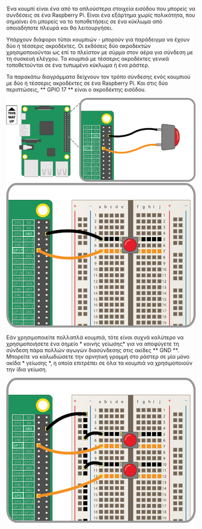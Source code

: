 Ένα κουμπί είναι ένα από τα απλούστερα στοιχεία εισόδου που μπορείς να συνδέσεις σε ένα Raspberry Pi. Είναι ένα εξάρτημα χωρίς πολικότητα, που σημαίνει ότι μπορείς να το τοποθετήσεις σε ένα κύκλωμα από οποιαδήποτε πλευρά και θα λειτουργήσει.

Υπάρχουν διάφοροι τύποι κουμπιών - μπορούν για παράδειγμα να έχουν δύο ή τέσσερις ακροδέκτες. Οι εκδόσεις δύο ακροδεκτών χρησιμοποιούνται ως επί το πλείστον με σύρμα στον αέρα για σύνδεση με τη συσκευή ελέγχου. Τα κουμπιά με τέσσερις ακροδέκτες γενικά τοποθετούνται σε ένα τυπωμένο κύκλωμα ή ένα ράστερ.

Τα παρακάτω διαγράμματα δείχνουν τον τρόπο σύνδεσης ενός κουμπιού με δύο ή τέσσερις ακροδέκτες σε ένα Raspberry Pi. Και στις δύο περιπτώσεις, ** GPIO 17 ** είναι ο ακροδέκτης εισόδου.

![Κουμπί-2-ακίδων](images/2-pin-button.png) ![κουμπί-4-ακίδων](images/4-pin-button.png)

Εάν χρησιμοποιείτε πολλαπλά κουμπιά, τότε είναι συχνά καλύτερο να χρησιμοποιήσετε ένα σημείο * κοινής γείωσης* για να αποφύγετε τη σύνδεση πάρα πολλών αγωγών διασύνδεσης στις ακίδες ** GND **. Μπορείτε να καλωδιώσετε την αρνητική γραμμή στο ράστερ σε μία μόνο ακίδα * γείωσης *, η οποία επιτρέπει σε όλα τα κουμπιά να χρησιμοποιούν την ίδια γείωση.

![κουμπί-2x4- ακίδων](images/2x4-pin-button.png)
